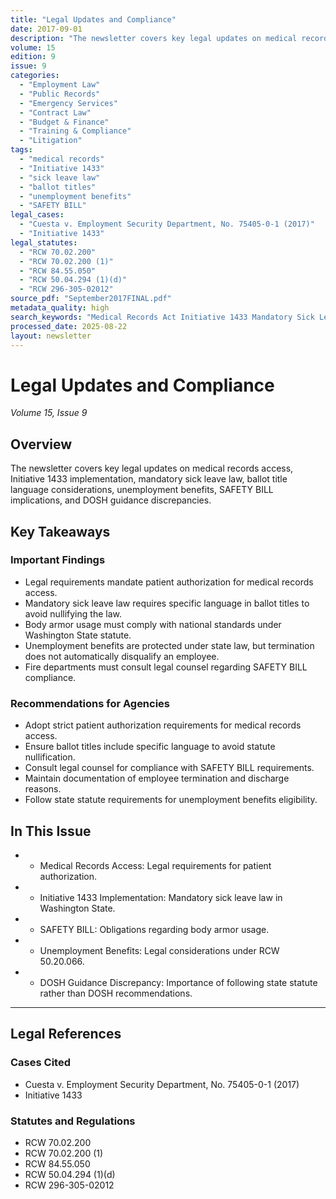 ```yaml
---
title: "Legal Updates and Compliance"
date: 2017-09-01
description: "The newsletter covers key legal updates on medical records access, Initiative 1433 implementation, mandatory sick leave law, ballot title language considerations, unemployment benefits, SAFETY BILL implications, and DOSH guidance discrepancies."
volume: 15
edition: 9
issue: 9
categories:
  - "Employment Law"
  - "Public Records"
  - "Emergency Services"
  - "Contract Law"
  - "Budget & Finance"
  - "Training & Compliance"
  - "Litigation"
tags:
  - "medical records"
  - "Initiative 1433"
  - "sick leave law"
  - "ballot titles"
  - "unemployment benefits"
  - "SAFETY BILL"
legal_cases:
  - "Cuesta v. Employment Security Department, No. 75405-0-1 (2017)"
  - "Initiative 1433"
legal_statutes:
  - "RCW 70.02.200"
  - "RCW 70.02.200 (1)"
  - "RCW 84.55.050"
  - "RCW 50.04.294 (1)(d)"
  - "RCW 296-305-02012"
source_pdf: "September2017FINAL.pdf"
metadata_quality: high
search_keywords: "Medical Records Act Initiative 1433 Mandatory Sick Leave Law Ballot Title Language SAFETY BILL Unemployment Benefits Washington State Legal Requirements Employee Termination Medical Records Authorizat..."
processed_date: 2025-08-22
layout: newsletter
---
```


# Legal Updates and Compliance

*Volume 15, Issue 9*

## Overview

The newsletter covers key legal updates on medical records access, Initiative 1433 implementation, mandatory sick leave law, ballot title language considerations, unemployment benefits, SAFETY BILL implications, and DOSH guidance discrepancies.

## Key Takeaways

### Important Findings

- Legal requirements mandate patient authorization for medical records access.
- Mandatory sick leave law requires specific language in ballot titles to avoid nullifying the law.
- Body armor usage must comply with national standards under Washington State statute.
- Unemployment benefits are protected under state law, but termination does not automatically disqualify an employee.
- Fire departments must consult legal counsel regarding SAFETY BILL compliance.

### Recommendations for Agencies

- Adopt strict patient authorization requirements for medical records access.
- Ensure ballot titles include specific language to avoid statute nullification.
- Consult legal counsel for compliance with SAFETY BILL requirements.
- Maintain documentation of employee termination and discharge reasons.
- Follow state statute requirements for unemployment benefits eligibility.

## In This Issue

- - Medical Records Access: Legal requirements for patient authorization.
- - Initiative 1433 Implementation: Mandatory sick leave law in Washington State.
- - SAFETY BILL: Obligations regarding body armor usage.
- - Unemployment Benefits: Legal considerations under RCW 50.20.066.
- - DOSH Guidance Discrepancy: Importance of following state statute rather than DOSH recommendations.

---

## Legal References

### Cases Cited

- Cuesta v. Employment Security Department, No. 75405-0-1 (2017)
- Initiative 1433

### Statutes and Regulations

- RCW 70.02.200
- RCW 70.02.200 (1)
- RCW 84.55.050
- RCW 50.04.294 (1)(d)
- RCW 296-305-02012

